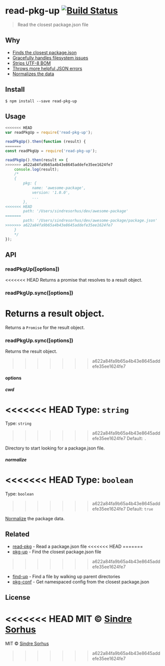 # read-pkg-up [![Build Status](https://travis-ci.org/sindresorhus/read-pkg-up.svg?branch=master)](https://travis-ci.org/sindresorhus/read-pkg-up)

> Read the closest package.json file


## Why

- [Finds the closest package.json](https://github.com/sindresorhus/find-up)
- [Gracefully handles filesystem issues](https://github.com/isaacs/node-graceful-fs)
- [Strips UTF-8 BOM](https://github.com/sindresorhus/strip-bom)
- [Throws more helpful JSON errors](https://github.com/sindresorhus/parse-json)
- [Normalizes the data](https://github.com/npm/normalize-package-data#what-normalization-currently-entails)


## Install

```
$ npm install --save read-pkg-up
```


## Usage

```js
<<<<<<< HEAD
var readPkgUp = require('read-pkg-up');

readPkgUp().then(function (result) {
=======
const readPkgUp = require('read-pkg-up');

readPkgUp().then(result => {
>>>>>>> a622a84fa9b65a4b43e8645addefe35ee1624fe7
	console.log(result);
	/*
	{
		pkg: {
			name: 'awesome-package',
			version: '1.0.0',
			...
		},
<<<<<<< HEAD
		path: '/Users/sindresorhus/dev/awesome-package'
=======
		path: '/Users/sindresorhus/dev/awesome-package/package.json'
>>>>>>> a622a84fa9b65a4b43e8645addefe35ee1624fe7
	}
	*/
});
```


## API

### readPkgUp([options])

<<<<<<< HEAD
Returns a promise that resolves to a result object.

### readPkgUp.sync([options])

Returns a result object.
=======
Returns a `Promise` for the result object.

### readPkgUp.sync([options])

Returns the result object.
>>>>>>> a622a84fa9b65a4b43e8645addefe35ee1624fe7

#### options

##### cwd

<<<<<<< HEAD
Type: `string`  
=======
Type: `string`<br>
>>>>>>> a622a84fa9b65a4b43e8645addefe35ee1624fe7
Default: `.`

Directory to start looking for a package.json file.

##### normalize

<<<<<<< HEAD
Type: `boolean`  
=======
Type: `boolean`<br>
>>>>>>> a622a84fa9b65a4b43e8645addefe35ee1624fe7
Default: `true`

[Normalize](https://github.com/npm/normalize-package-data#what-normalization-currently-entails) the package data.


## Related

- [read-pkg](https://github.com/sindresorhus/read-pkg) - Read a package.json file
<<<<<<< HEAD
=======
- [pkg-up](https://github.com/sindresorhus/pkg-up) - Find the closest package.json file
>>>>>>> a622a84fa9b65a4b43e8645addefe35ee1624fe7
- [find-up](https://github.com/sindresorhus/find-up) - Find a file by walking up parent directories
- [pkg-conf](https://github.com/sindresorhus/pkg-conf) - Get namespaced config from the closest package.json


## License

<<<<<<< HEAD
MIT © [Sindre Sorhus](http://sindresorhus.com)
=======
MIT © [Sindre Sorhus](https://sindresorhus.com)
>>>>>>> a622a84fa9b65a4b43e8645addefe35ee1624fe7
